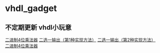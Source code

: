 # vhdl_gadget
## 不定期更新 vhdl小玩意

[二进制4位乘法器](https://github.com/polarHide/vhdl_gadget/blob/master/MULT4B.vhd)
[二选一输出（第1种实现方法）](https://github.com/polarHide/vhdl_gadget/blob/master/mux21a.vhd)
[二选一输出（第2种实现方法）](https://github.com/polarHide/vhdl_gadget/blob/master/mux21b.vhd)
[二进制4位乘法器](https://github.com/polarHide/vhdl_gadget/blob/master/MULT4B.vhd)
